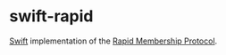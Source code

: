 # swift-rapid

[Swift](https://swift.org/) implementation of the [Rapid Membership Protocol](https://www.usenix.org/conference/atc18/presentation/suresh).